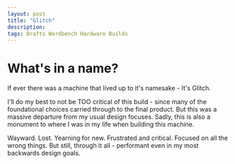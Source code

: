 ```yaml
---
layout: post
title: "Glitch"
description:
tags: Drafts Wordbench Hardware Builds
---
```


# What's in a name?

If ever there was a machine that lived up to it's namesake - It's Glitch.

I'll do my best to not be TOO critical of this build - since many of the foundational choices carried through to the final product. But this was a massive departure from my usual design focuses. Sadly, this is also a monument to where I was in my life when building this machine.

Wayward. Lost. Yearning for new. Frustrated and critical. Focused on all the wrong things. But still, through it all - performant even in my most backwards design goals.
